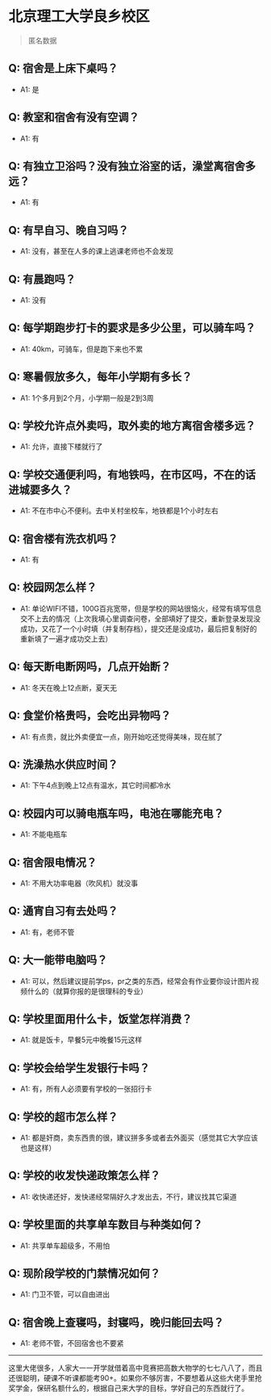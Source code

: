 # 北京理工大学良乡校区

> 匿名数据

## Q: 宿舍是上床下桌吗？

- A1: 是

## Q: 教室和宿舍有没有空调？

- A1: 有

## Q: 有独立卫浴吗？没有独立浴室的话，澡堂离宿舍多远？

- A1: 有

## Q: 有早自习、晚自习吗？

- A1: 没有，甚至在人多的课上逃课老师也不会发现

## Q: 有晨跑吗？

- A1: 没有

## Q: 每学期跑步打卡的要求是多少公里，可以骑车吗？

- A1: 40km，可骑车，但是跑下来也不累

## Q: 寒暑假放多久，每年小学期有多长？

- A1: 1个多月到2个月，小学期一般是2到3周

## Q: 学校允许点外卖吗，取外卖的地方离宿舍楼多远？

- A1: 允许，直接下楼就行了

## Q: 学校交通便利吗，有地铁吗，在市区吗，不在的话进城要多久？

- A1: 不在市中心不便利。去中关村坐校车，地铁都是1个小时左右

## Q: 宿舍楼有洗衣机吗？

- A1: 有

## Q: 校园网怎么样？

- A1: 单论WIFI不错，100G百兆宽带，但是学校的网站很恼火，经常有填写信息交不上去的情况（上次我填心里调查问卷，全部填好了提交，重新登录发现没成功，又花了一个小时填（并复制存档），提交还是没成功，最后把复制好的重新填了一遍才成功交上去）

## Q: 每天断电断网吗，几点开始断？

- A1: 冬天在晚上12点断，夏天无

## Q: 食堂价格贵吗，会吃出异物吗？

- A1: 有点贵，就比外卖便宜一点，刚开始吃还觉得美味，现在腻了

## Q: 洗澡热水供应时间？

- A1: 下午4点到晚上12点有温水，其它时间都冷水

## Q: 校园内可以骑电瓶车吗，电池在哪能充电？

- A1: 不能电瓶车

## Q: 宿舍限电情况？

- A1: 不用大功率电器（吹风机）就没事

## Q: 通宵自习有去处吗？

- A1: 有，老师不管

## Q: 大一能带电脑吗？

- A1: 可以，然后建议提前学ps，pr之类的东西，经常会有作业要你设计图片视频什么的（就算你报的是很理科的专业）

## Q: 学校里面用什么卡，饭堂怎样消费？

- A1: 就是饭卡，早餐5元中晚餐15元这样

## Q: 学校会给学生发银行卡吗？

- A1: 有，所有人必须要有学校的一张招行卡

## Q: 学校的超市怎么样？

- A1: 都是奸商，卖东西贵的很，建议拼多多或者去外面买（感觉其它大学应该也是这样）

## Q: 学校的收发快递政策怎么样？

- A1: 收快递还好，发快递经常隔好久才发出去，不行，建议找其它渠道

## Q: 学校里面的共享单车数目与种类如何？

- A1: 共享单车超级多，不用怕

## Q: 现阶段学校的门禁情况如何？

- A1: 门卫不管，可以自由进出

## Q: 宿舍晚上查寝吗，封寝吗，晚归能回去吗？

- A1: 老师不管，不回宿舍也不要紧

***

这里大佬很多，人家大一一开学就借着高中竞赛把高数大物学的七七八八了，而且还很聪明，硬课不听课都能考90+。如果你不够厉害，不要想着从这些大佬手里抢奖学金，保研名额什么的，根据自己来大学的目标，学好自己的东西就行了。